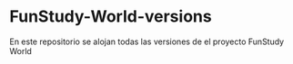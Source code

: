 # FunStudy-World-versions
En este repositorio se alojan todas las versiones de el proyecto FunStudy World
